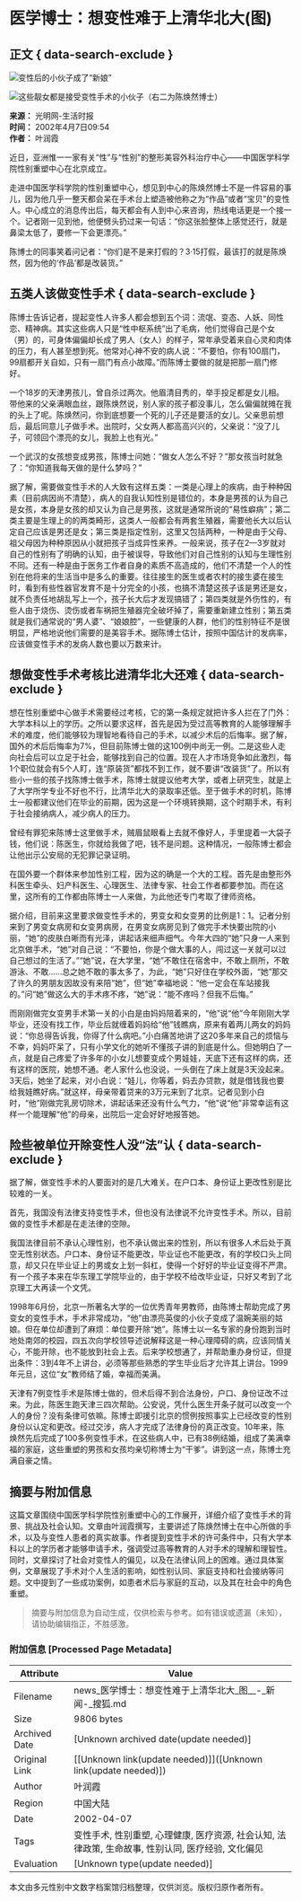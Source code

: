# 医学博士：想变性难于上清华北大(图)

## 正文 { data-search-exclude }


![变性后的小伙子成了“新娘”](https://photo.sohu.com/92/93/Img148429392.jpg)

![这些靓女都是接受变性手术的小伙子（右二为陈焕然博士）](https://photo.sohu.com/90/93/Img148429390.jpg)

**来源：** 光明网-生活时报  
**时间：** 2002年4月7日09:54  
**作者：** 叶润霞

近日，亚洲惟一一家有关“性”与“性别”的整形美容外科治疗中心——中国医学科学院性别重塑中心在北京成立。

走进中国医学科学院的性别重塑中心，想见到中心的陈焕然博士不是一件容易的事儿，因为他几乎一整天都会呆在手术台上塑造被他称之为“作品”或者“宝贝”的变性人。中心成立的消息传出后，每天都会有人到中心来咨询，热线电话更是一个接一个。记者刚一见到他，他便劈头扔过来一句话：“你这张脸整体上感觉还行，就是鼻梁太低了，要修一下会更漂亮。”

陈博士的同事笑着问记者：“你们是不是来打假的？3·15打假，最该打的就是陈焕然，因为他的‘作品’都是改装货。”

## 五类人该做变性手术 { data-search-exclude }

陈博士告诉记者，提起变性人许多人都会想到五个词：流氓、变态、人妖、同性恋、精神病。其实这些病人只是“性中枢系统”出了毛病，他们觉得自己是个女（男）的，可身体偏偏却长成了男人（女人）的样子，常年承受着来自心灵和肉体的压力，有人甚至想到死。他常对心神不安的病人说：“不要怕，你有100扇门，99扇都开关自如，只有一扇门有点小故障。”而陈博士要做的就是把那一扇门修好。

一个18岁的天津男孩儿，曾自杀过两次。他眉清目秀的，举手投足都是女儿相。带他来的父亲满眼血丝，跟陈焕然说，别人家的孩子都没事儿，怎么偏偏就摊在我的头上了呢。陈焕然问，你到底想要一个死的儿子还是要活的女儿。父亲思前想后，最后同意儿子做手术。出院时，父女两人都高高兴兴的，父亲说：“没了儿子，可领回个漂亮的女儿，我脸上也有光。”

一个武汉的女孩想变成男孩，陈博士问她：“做女人怎么不好？”那女孩当时就急了：“你知道我每天做的是什么梦吗？”

据了解，需要做变性手术的人大致有这样五类：一类是心理上的疾病，由于种种因素（目前病因尚不清楚），病人的自我认知性别是错位的，本身是男孩的认为自己是女孩，本身是女孩的却又认为自己是男孩，这就是通常所说的“易性癖病”；第二类主要是生理上的的两类畸形，这类人一般都会有两套生殖器，需要他长大以后认定自己应该是男还是女；第三类是指定性别，这里又包括两种，一种是由于父母、祖父母因为种种原因从小就把孩子当成异性来养。一般来说，孩子在2—3岁就对自己的性别有了明确的认知，由于被误导，导致他们对自己性别的认知与生理性别不同。还有一种是由于医务工作者自身的素质不高造成的，他们不清楚一个人的性别在他将来的生活当中是多么的重要。往往接生的医生或者农村的接生婆在接生时，看到有些性器官发育不是十分完全的小孩，也搞不清楚这孩子该是男还是女，就不负责任地胡乱写上一个，孩子长大后才发现搞错了；第四类就是外伤性的，有些人由于烧伤、烫伤或者车祸把生殖器完全破坏掉了，需要重新建立性别；第五类就是我们通常说的“男人婆”、“娘娘腔”，一些健康的人群，他们的性别特征不是很明显，严格地说他们需要的是美容手术。据陈博士估计，按照中国估计的发病率，应该做变性手术的发病人数也要以万数来计。

## 想做变性手术考核比进清华北大还难 { data-search-exclude }

想在性别重塑中心做手术需要经过考核，它的第一条规定就把许多人拦在了门外：大学本科以上的学历。之所以要求这样，首先是因为受过高等教育的人能够理解手术的难度，他们能够较为理智地看待自己的手术，以减少术后的后悔率。据了解，国外的术后后悔率为7%，但目前陈博士做的这100例中尚无一例。二是这些人走向社会后可以立足于社会，能够找到自己的位置。现在人才市场竞争如此激烈，每1个职位就会有5个人盯，连“原装货”都找不到工作，就不要讲“改装货”了。所以有些小一些的孩子找陈博士做手术，陈博士就提议他考大学，或者上研究生，就是上了大学所学专业不好也不行，比清华北大的录取率还低。至于做手术的时机，陈博士一般都建议他们在毕业的前期，因为这是一个环境转换期，这个时期手术，有利于社会接纳病人，减少病人的压力。

曾经有罪犯来陈博士这里做手术，贼眉鼠眼看上去就不像好人，手里提着一大袋子钱，他们说：陈医生，你就给我做了吧，钱不是问题。这种情况，一般陈博士都会让他出示公安局的无犯罪记录证明。

在国外要一个群体来参加性别工程，因为这的确是一个大的工程。首先是由整形外科医生牵头、妇产科医生、心理医生、法律专家、社会工作者都要参加。而在这里，这所有的工作都由陈博士一人来做，为此他还专门考取了律师资格。

据介绍，目前来这里要求做变性手术的，男变女和女变男的比例是1：1。记者分别来到了男变女病房和女变男病房，在男变女病房见到了做完手术快要出院的小丽，“她”的皮肤白晰而有光泽，讲起话来细声细气。今年大四的“她”只身一人来到北京做手术，“她”对自己说：“不要怕，你是个做大事的人，闯过这一关就可以过自己想过的生活了。”“她”说，在大学里，“她”不敢住在宿舍中，不敢上厕所，不敢游泳、不敢……总之她不敢的事太多了，为此，“她”只好住在学校外面，“她”那交了许久的男朋友因故没有来陪“她”，但“她”幸福地说：“他一定会在车站接我的。”问“她”做这么大的手术疼不疼，“她”说：“能不疼吗？但我不后悔。”

而刚刚做完女变男手术第一关的小白是由妈妈陪着来的，“他”说“他”今年刚刚大学毕业，还没有找工作，毕业后就缠着妈妈给“他”钱瞧病，原来有着两儿两女的妈妈说：“你总得告诉我，你得了什么病吧。”小白痛苦地讲了这20多年来自己的烦恼与不幸，妈妈吓呆了，只有小学文化的她听不懂孩子讲的到底是什么。但她明白了一点，就是自己疼爱了许多年的小女儿想要变成个男娃娃，天底下还有这样的病，还有这样的医院，她想不通。老人家什么也没说，一头倒在了床上就是3天没起来。3天后，她坐了起来，对小白说：“娃儿，你等着，妈去办贷款，就是借钱我也要给我娃瞧好病。”就这样，母亲带着贷来的3万元来到了北京。记者见到小白时，“他”刚做完乳房切除术，讲起话来还没有什么气力，“他”说“他”非常幸运有这样一个能理解“他”的母亲，出院后一定会好好地报答她。

## 险些被单位开除变性人没“法”认 { data-search-exclude }

据了解，做变性手术的人要面对的是几大难关。在户口本、身份证上更改性别是比较难的一关。

首先，我国没有法律支持变性手术，但也没有法律说不允许变性手术。所以，目前做的变性手术都是在走法律的空隙。

我国法律目前不承认心理性别，也不承认做出来的性别，所以有很多人术后处于真空无性别状态。户口本、身份证不能更改，毕业证也不能更改，有的学校口头上同意，却又只在毕业证上的男或女上划一斜杠，使得一个好好的毕业证变得不严肃。有一个孩子本来在华东理工学院毕业的，由于学校不给改毕业证，只好又考到了北京理工大再读一个文凭。

1998年6月份，北京一所著名大学的一位优秀青年男教师，由陈博士帮助完成了男变女的变性手术，手术非常成功，“他”由漂亮英俊的小伙子变成了温婉美丽的姑娘。但在单位却遭到了麻烦：单位要开除“她”。陈博士以一名专家的身份跑到当时地处南郊的校园，四五次向学校领导述说解释这是一种心理障碍的病，应该同情关心，不能开除，也不能放到社会上去。后来学校想通了，并帮助重办身份证，但提出条件：3到4年不上讲台，必须等那些熟悉的学生毕业后才允许其上讲台。1999年元旦，这位“女”教师结了婚，幸福而美满。

天津有7例变性手术是陈博士做的，但术后得不到合法身份，户口、身份证改不过来。为此，陈医生跑天津三四次帮助。公安说，凭什么医生开条子就可以改变一个人的身份？没有条律可依嘛。陈博士即援引北京的惯例按照事实上已经改变的性别身份以认定和更改。经过交涉，病人才完成了法律身份的真正改变。10年来，陈焕然先后完成了100多例变性手术，在这些病人中，已有38例结婚，组成了美满幸福的家庭，这些重塑的男孩和女孩均亲切称博士为“干爹”。讲到这一点，陈博士充满自豪之情。
<!-- tcd_original_link http://news.sohu.com/49/93/news148429349.shtml -->


## 摘要与附加信息

<!-- tcd_abstract -->
这篇文章围绕中国医学科学院性别重塑中心的工作展开，详细介绍了变性手术的背景、挑战及社会认知。文章由叶润霞撰写，主要讲述了陈焕然博士在中心所做的手术，以及与变性人患者的真实故事。作者提到变性手术的许可条件中，只有大学本科以上的学历者才能够申请手术，强调受过高等教育的人对手术的理解和理智性。同时，文章探讨了社会对变性人的偏见，以及在法律认同上的困难。通过具体案例，文章展现了手术对个人生活的影响，如性别认同、家庭支持和社会接纳等问题。文中提到了一些成功案例，如患者术后与家庭的互动，以及其在社会中的角色重塑。
<!-- tcd_abstract_end -->

> 摘要与附加信息为自动生成，仅供检索与参考。如有错误或遗漏（未知），请协助编辑指正，不胜感激。

### 附加信息 [Processed Page Metadata]

| Attribute       | Value                                  |
|-----------------|----------------------------------------|
| Filename        | news_医学博士：想变性难于上清华北大_图__-_新闻-_搜狐.md                             |
| Size            | 9806 bytes                           |
| Archived Date   | [Unknown archived date(update needed)]                             |
| Original Link   | [[Unknown link(update needed)]]([Unknown link(update needed)])                       |
| Author          | 叶润霞                               |
| Region          | 中国大陆                               |
| Date            | 2002-04-07                                 |
| Tags            | 变性手术, 性别重塑, 心理健康, 医疗资源, 社会认知, 法律政策, 生命故事, 性别认同, 医疗经验, 文化偏见                                 |
| Evaluation            | [Unknown type(update needed)]                                 |
<!-- tcd_table_end -->

本文由多元性别中文数字档案馆归档整理，仅供浏览。版权归原作者所有。
